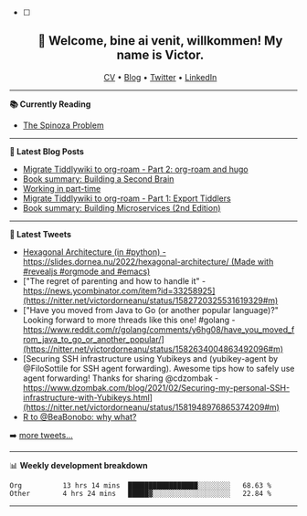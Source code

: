   - [ ] <h2 align="center">👋 Welcome, bine ai venit, willkommen! My name is Victor. </h2>
                            <p align="center">
                            <a href="https://dornea.nu/cv">CV</a> •
                            <a href="https://blog.dornea.nu">Blog</a> •
                            <a href="https://twitter.com/victordorneanu">Twitter</a> •
                            <a href="https://www.linkedin.com/in/victor-dorneanu/">LinkedIn</a> 
                            </p>

  <!--
  **dorneanu/dorneanu** is a ✨ _special_ ✨ repository because its `README.md` (this file) appears on your GitHub profile.

  Here are some ideas to get you started:

  - 🔭 I’m currently working on ...
  - 🌱 I’m currently learning ...
  - 👯 I’m looking to collaborate on ...
  - 🤔 I’m looking for help with ...
  - 💬 Ask me about ...
  - 📫 How to reach me: ...
  - 😄 Pronouns: ...
  - ⚡ Fun fact: ...
  -->

  ---

  **📚 Currently Reading**

  - [The Spinoza Problem](https://www.goodreads.com/book/show/12715691-the-spinoza-problem)

  ---

  **📝 Latest Blog Posts**

  <!-- BLOG-POST-LIST:START -->
- [Migrate Tiddlywiki to org-roam - Part 2: org-roam and hugo](https://blog.dornea.nu/2022/10/04/migrate-tiddlywiki-to-org-roam-part-2-org-roam-and-hugo/)
- [Book summary: Building a Second Brain](https://blog.dornea.nu/2022/09/27/book-summary-building-a-second-brain/)
- [Working in part-time](https://blog.dornea.nu/2022/09/16/working-in-part-time/)
- [Migrate Tiddlywiki to org-roam - Part 1: Export Tiddlers](https://blog.dornea.nu/2022/09/03/migrate-tiddlywiki-to-org-roam-part-1-export-tiddlers/)
- [Book summary: Building Microservices &lpar;2nd Edition&rpar;](https://blog.dornea.nu/2022/08/10/book-summary-building-microservices-2nd-edition/)
<!-- BLOG-POST-LIST:END -->

  ---

  **📱 Latest Tweets**

  <!-- TWITTER:START -->
- [Hexagonal Architecture &lpar;in #python&rpar; - https://slides.dornea.nu/2022/hexagonal-architecture/ &lpar;Made with #revealjs #orgmode and #emacs&rpar;](https://nitter.net/victordorneanu/status/1584604022148841473#m)
- [&quot;The regret of parenting and how to handle it&quot; - https://news.ycombinator.com/item?id=33258925](https://nitter.net/victordorneanu/status/1582720325531619329#m)
- [&quot;Have you moved from Java to Go &lpar;or another popular language&rpar;?&quot; Looking forward to more threads like this one! #golang - https://www.reddit.com/r/golang/comments/y6hg08/have_you_moved_from_java_to_go_or_another_popular/](https://nitter.net/victordorneanu/status/1582634004863492096#m)
- [Securing SSH infrastructure using Yubikeys and &lpar;yubikey-agent by @FiloSottile for SSH agent forwarding&rpar;. Awesome tips how to safely use agent forwarding! Thanks for sharing @cdzombak - https://www.dzombak.com/blog/2021/02/Securing-my-personal-SSH-infrastructure-with-Yubikeys.html](https://nitter.net/victordorneanu/status/1581948976865374209#m)
- [R to @BeaBonobo: why what?](https://nitter.net/victordorneanu/status/1579743411409944576#m)
<!-- TWITTER:END -->

  ➡️ [more tweets...](https://twitter.com/victordorneanu)

  ---

  📊 **Weekly development breakdown**

  <!--START_SECTION:waka-->

```text
Org          13 hrs 14 mins  █████████████████░░░░░░░░   68.63 %
Other        4 hrs 24 mins   █████▓░░░░░░░░░░░░░░░░░░░   22.84 %
```

<!--END_SECTION:waka-->

  ---
